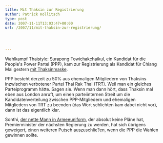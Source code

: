 ```yaml
---
title: Mit Thaksin zur Registrierung
author: Patrick Kollitsch
type: post
date: 2007-11-11T13:03:47+00:00
url: /2007/11/mit-thaksin-zur-registrierung/




---
```

Wahlkampf Thaistyle: Surapong Towichakchaikul, ein Kandidat für die People's Power Partei (<span class="caps">PPP</span>), kam zur Registrierung als Kandidat für Chiang Mai gestern [mit Thaksinmaske][1].

<span class="caps">PPP</span> besteht derzeit zu 50% aus ehemaligen Mitgliedern von Thaksins inzwischen verbotener Partei Thai Rak Thai (<span class="caps">TRT</span>). Weil man ein gleiches Parteiprogramm hätte. Sagen sie. Wenn man dann hört, dass Thaksin mal eben aus London anruft, um einen parteiinternen Streit um die Kandidatenverteilung zwischen <span class="caps">PPP</span>-Mitgliedern und ehemaligen Mitgliedern von <span class="caps">TRT</span> zu beenden (das Wort schlichten kam dabei nicht vor), dann ist das eigentlich klar. 

Sonthi, <a href="1391">der nette Mann in Armeeuniform</a>, der absolut keine Pläne hat, Premierminister der nächsten Regierung zu werden, hat sich übrigens geweigert, einen weiteren Putsch auszuschlie?en, wenn die <span class="caps">PPP</span> die Wahlen gewinnen sollte.

 [1]: http://www.nationmultimedia.com/breakingnews/read.php?newsid=30055718